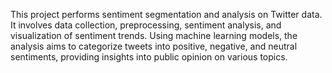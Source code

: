 This project performs sentiment segmentation and analysis on Twitter data. It involves data collection, preprocessing, sentiment analysis, and visualization of sentiment trends. Using machine learning models, the analysis aims to categorize tweets into positive, negative, and neutral sentiments, providing insights into public opinion on various topics.

